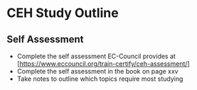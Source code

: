 # CEH Study Outline

## Self Assessment

- Complete the self assessment EC-Council provides at [https://www.eccouncil.org/train-certify/ceh-assessment/]
- Complete the self assessment in the book on page xxv
- Take notes to outline which topics require most studying

